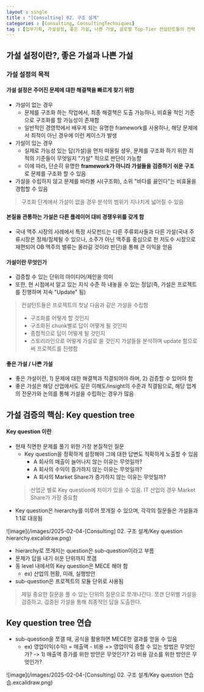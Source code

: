 ```yaml
---
layout : single
title : "[Consulting] 02. 구조 설계"
categories : [Consulting, ConsultingTechniques]
tag : [업무기획, 가설설정, 좋은 가설, 나쁜 가설, 글로벌 Top-Tier 컨설턴트들의 전략 프로젝트 실무 끝내기, key question, key question tree, ]
---
```


## 가설 설정이란?, 좋은 가설과 나쁜 가설
### 가설 설정의 목적
#### 가설 설정은 주어진 문제에 대한 해결책을 빠르게 찾기 위함
* 가설이 없는 경우
  * 문제를 구조화 하는 작업에서, 최종 해결책은 도출 가능하나, 비효율 적인 기준으로 구조화를 할 가능성이 존재함
  * 일반적인 경영학에서 배우게 되는 유명한 framework를 사용하나, 해당 문제에서 최적이 아닌 경우에 이런 케이스가 발생
* 가설이 있는 경우
  * 실제로 가능성 있는 답(가설)을 먼저 떠올릴 셩우, 문제를 구조화 하기 위한 최적의 기준들이 무엇일지 "가설" 적으로 판단이 가능함
  * 이에 따라, 단순히 유명한 **framework가 아니라 가설들을 검증하기 쉬운 구조**로 문제를 구조화 할 수 있음
* 가설을 수립하지 않고 문제를 바라볼 시(구조화), 소위 "바다를 끓인다"는 비효율을 경험할 수 있음

> 구조화 단계에서 가설이 없을 경우 분석의 범위가 지나치게 넓어질 수 있음

#### 본질을 관통하는 가설은 다른 플레이어 대비 경쟁우위를 갖게 함
* 국내 맥주 시장의 사례에서 특정 사모펀드는 다른 주류회사들과 다른 가설(국내 주류시장은 정체/침체될 수 있으나, 소주가 아닌 맥주를 중심으로 한 저도수 시장으로 재편되어 OB 맥주의 밸류는 올라갈 것이라 판단)을 통해 큰 이익을 얻음

#### 가설이란 무엇인가
* 검증할 수 있는 단위의 아이디어/제안을 의미
* 또한, 현 시점에서 알고 있는 지식 수준 하 내놓을 수 있는 정답(즉, 가설은 프로젝트를 진행하며 지속 "Update" 됨)

> 컨설턴트들은 프로젝트의 첫날 다음과 같은 가설을 수립함
> * 구조화를 어떻게 할 것인지
> * 구조화된 chunk별로 답이 어떻게 될 것인지
> * 종합적으로 답이 어떻게 될 것인지
> * 스토리라인으로 어떻게 가설로 쓸 것인지
> 가설들을 분석하며 update 함으로써 프로젝트를 진행함

#### 좋은 가설 / 나쁜 가설
* 좋은 가설이란, 1) 문제에 대한 해결책과 직결되어야 하며, 2) 검증할 수 있어야 함
* 좋은 가설은 해당 산업에서도 깊은 이해도/insight의 수준과 직결됨으로, 해당 업계의 전문가와 논의를 통해 가설을 수립하는 경우가 많음

## 가설 검증의 핵심: Key question tree
#### Key question 이란
* 현재 직면한 문제를 풀기 위한 가장 본질적인 질문
  * Key question을 정확하게 설정해야 그에 대한 답변도 적확하게 노출할 수 있음
    * A 회사의 매출이 늘어나지 않는 이유는 무엇일까?
    * A 회사의 수익이 증가하지 않는 이유는 무엇일까?
    * A 회사의 Market Share가 증가하지 않는 이유는 무엇일까?
  > 산업군 별로 Key question에 차이가 있을 수 있음. IT 산업의 경우 Market Share가 가장 중요함
* Key question은 hierarchy를 이루어 쪼개질 수 있으며, 각각의 질문들은 가설들과 1:1로 대응됨

![image](/images/2025-02-04-[Consulting] 02. 구조 설계/Key question hierarchy.excalidraw.png)

  * hierarchy로 쪼개지는 question은 sub-question이라고 부름
  * 문제가 답을 내기 쉬운 단위까지 쪼갬
  * 동 level 내에서의 Key question은 MECE 해야 함
    * ex) 산업의 현황, 미래, 실행방안
  * sub-question은 프로젝트의 모듈 단위로 사용됨
> 제일 중요한 질문을 풀 수 있는 단위의 질문으로 쪼개나간다.
> 쪼갠 단위별 가설을 검증하고, 검증된 가설을 통해 최종적인 답을 도출한다.

## Key question tree 연습
* sub-question을 쪼갤 때, 공식을 활용하면 MECE한 결과를 얻을 수 있음
  * ex) 영업이익(수익) = 매출액 - 비용 => 영업이익 증할 수 있는 방법은 무엇인가? -> 1) 매출액 증가를 위한 방안은 무엇인가? 2) 비용 감소를 위한 방안은 무엇인가?

![image](/images/2025-02-04-[Consulting] 02. 구조 설계/Key question 연습습.excalidraw.png)



